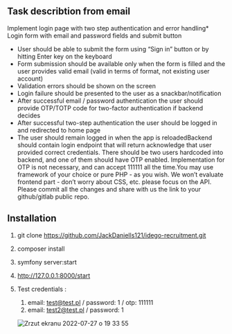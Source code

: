 ## Task describtion from email

Implement login page with two step authentication and error handling* Login form with email and password fields and submit button
* User should be able to submit the form using “Sign in” button or by hitting Enter key on the keyboard
* Form submission should be available only when the form is filled and the user provides valid email (valid in terms of format, not existing user account)
* Validation errors should be shown on the screen
* Login failure should be presented to the user as a snackbar/notification
* After successful email / password authentication the user should provide OTP/TOTP code for two-factor authentication if backend decides
* After successful two-step authentication the user should be logged in and redirected to home page
* The user should remain logged in when the app is reloadedBackend should contain login endpoint that will return acknowledge that user provided correct credentials. There should be two users hardcoded into backend, and one of them should have OTP enabled. Implementation for OTP is not necessary, and can accept 111111 all the time.You may use framework of your choice or pure PHP - as you wish.
  We won’t evaluate frontend part - don’t worry about CSS, etc. please focus on the API.
  Please commit all the changes and share with us the link to your github/gitlab public repo.

## Installation

1. git clone https://github.com/JackDaniells121/idego-recruitment.git
2. composer install
3. symfony server:start
4. http://127.0.0.1:8000/start
5. Test credentials :
   1. email: test@test.pl / password: 1 / otp: 111111
   2. email: test2@test.pl / password: 1
   
   
   ![Zrzut ekranu 2022-07-27 o 19 33 55](https://user-images.githubusercontent.com/35567187/181312295-792321d4-56f9-4dd2-b420-7cd810b8e4a1.png)
